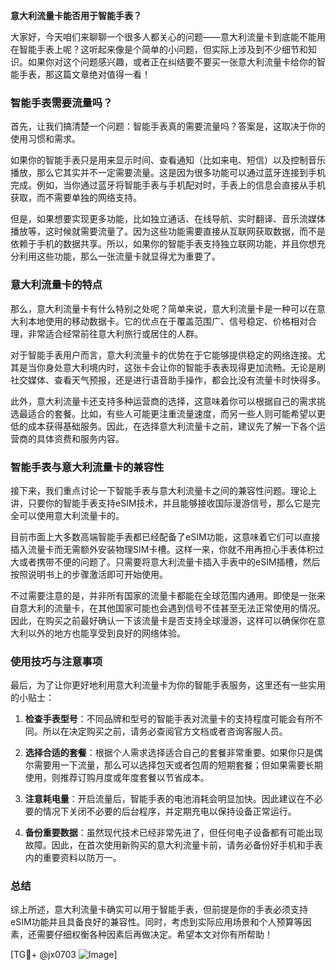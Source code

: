 **意大利流量卡能否用于智能手表？**

大家好，今天咱们来聊聊一个很多人都关心的问题——意大利流量卡到底能不能用在智能手表上呢？这听起来像是个简单的小问题，但实际上涉及到不少细节和知识。如果你对这个问题感兴趣，或者正在纠结要不要买一张意大利流量卡给你的智能手表，那这篇文章绝对值得一看！

### 智能手表需要流量吗？

首先，让我们搞清楚一个问题：智能手表真的需要流量吗？答案是，这取决于你的使用习惯和需求。

如果你的智能手表只是用来显示时间、查看通知（比如来电、短信）以及控制音乐播放，那么它其实并不一定需要流量。这是因为很多功能可以通过蓝牙连接到手机完成。例如，当你通过蓝牙将智能手表与手机配对时，手表上的信息会直接从手机获取，而不需要单独的网络支持。

但是，如果想要实现更多功能，比如独立通话、在线导航、实时翻译、音乐流媒体播放等，这时候就需要流量了。因为这些功能需要直接从互联网获取数据，而不是依赖于手机的数据共享。所以，如果你的智能手表支持独立联网功能，并且你想充分利用这些功能，那么一张流量卡就显得尤为重要了。

### 意大利流量卡的特点

那么，意大利流量卡有什么特别之处呢？简单来说，意大利流量卡是一种可以在意大利本地使用的移动数据卡。它的优点在于覆盖范围广、信号稳定、价格相对合理，非常适合经常前往意大利旅行或居住的人群。

对于智能手表用户而言，意大利流量卡的优势在于它能够提供稳定的网络连接。尤其是当你身处意大利境内时，这张卡会让你的智能手表表现得更加流畅。无论是刷社交媒体、查看天气预报，还是进行语音助手操作，都会比没有流量卡时快得多。

此外，意大利流量卡还支持多种运营商的选择，这意味着你可以根据自己的需求挑选最适合的套餐。比如，有些人可能更注重流量速度，而另一些人则可能希望以更低的成本获得基础服务。因此，在选择意大利流量卡之前，建议先了解一下各个运营商的具体资费和服务内容。

### 智能手表与意大利流量卡的兼容性

接下来，我们重点讨论一下智能手表与意大利流量卡之间的兼容性问题。理论上讲，只要你的智能手表支持eSIM技术，并且能够接收国际漫游信号，那么它是完全可以使用意大利流量卡的。

目前市面上大多数高端智能手表都已经配备了eSIM功能，这意味着它们可以直接插入流量卡而无需额外安装物理SIM卡槽。这样一来，你就不用再担心手表体积过大或者携带不便的问题了。只需要将意大利流量卡插入手表中的eSIM插槽，然后按照说明书上的步骤激活即可开始使用。

不过需要注意的是，并非所有国家的流量卡都能在全球范围内通用。即使是一张来自意大利的流量卡，在其他国家可能也会遇到信号不佳甚至无法正常使用的情况。因此，在购买之前最好确认一下该流量卡是否支持全球漫游，这样可以确保你在意大利以外的地方也能享受到良好的网络体验。

### 使用技巧与注意事项

最后，为了让你更好地利用意大利流量卡为你的智能手表服务，这里还有一些实用的小贴士：

1. **检查手表型号**：不同品牌和型号的智能手表对流量卡的支持程度可能会有所不同。所以在决定购买之前，请务必查阅官方文档或者咨询客服人员。
   
2. **选择合适的套餐**：根据个人需求选择适合自己的套餐非常重要。如果你只是偶尔需要用一下流量，那么可以选择包天或者包周的短期套餐；但如果需要长期使用，则推荐订购月度或年度套餐以节省成本。

3. **注意耗电量**：开启流量后，智能手表的电池消耗会明显加快。因此建议在不必要的情况下关闭不必要的后台程序，并定期充电以保持设备正常运行。

4. **备份重要数据**：虽然现代技术已经非常先进了，但任何电子设备都有可能出现故障。因此，在首次使用新购买的意大利流量卡前，请务必备份好手机和手表内的重要资料以防万一。

### 总结

综上所述，意大利流量卡确实可以用于智能手表，但前提是你的手表必须支持eSIM功能并且具备良好的兼容性。同时，考虑到实际应用场景和个人预算等因素，还需要仔细权衡各种因素后再做决定。希望本文对你有所帮助！

[TG💪+ @jx0703 ![Image](https://github.com/user-attachments/assets/dbca1d08-cadb-493c-b0ec-ad6f7a83f270)]